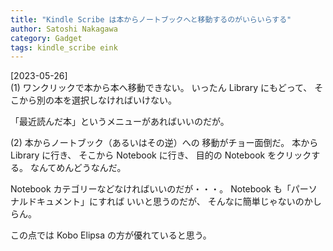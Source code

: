 ```yaml
---
title: "Kindle Scribe は本からノートブックへと移動するのがいらいらする"
author: Satoshi Nakagawa
category: Gadget
tags: kindle_scribe eink
---
```


[2023-05-26]  
 (1) ワンクリックで本から本へ移動できない。
いったん Library にもどって、
そこから別の本を選択しなければいけない。

 「最近読んだ本」というメニューがあればいいのだが。

 (2) 本からノートブック（あるいはその逆）への
移動がチョー面倒だ。
本から Library に行き、
そこから Notebook に行き、
目的の Notebook をクリックする。
なんてめんどうなんだ。

 Notebook カテゴリーなどなければいいのだが・・・。
Notebook も「パーソナルドキュメント」にすれば
いいと思うのだが、
そんなに簡単じゃないのかしらん。

 この点では Kobo Elipsa の方が優れていると思う。

